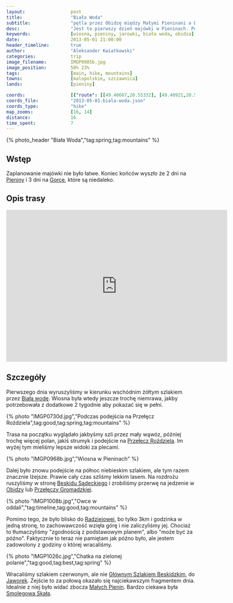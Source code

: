 ```yaml
---
layout:                 post
title:                  "Biała Woda"
subtitle:               "pętla przez Obidzę między Małymi Pieninani a Beskidem Sądeckim "
desc:                   "Jest to pierwszy dzień majówki w Pieninach. Postanowiliśmy przejść się w kierunku Beskidu Sądeckiego aby się rozprostować i zobaczyć co jest ciekawego. Najpiękniejsze widoki pojawiły się podczas schodzenia gdy słońce zaczęło powoli zachodzić."
keywords:               [wiosna, pieniny, jarowki, biała woda, obidza]
date:                   2013-05-01 21:00:00
header_timeline:        true
author:                 "Aleksander Kwiatkowski"
categories:             trip
image_filename:         IMGP0985b.jpg
image_position:         50% 23%
tags:                   [main, hike, mountains]
towns:                  [malopolskie, szczawnica]
lands:                  [pieniny]

coords:                 [{"route": [[49.40667,20.55332], [49.40921,20.56224], [49.40320,20.57018], [49.39681,20.58765], [49.39452,20.60027], [49.40276,20.61228], [49.42049,20.61645], [49.41878,20.62241], [49.42827,20.60301], [49.42674,20.59529], [49.40588,20.58864], [49.40605,20.57289], [49.40359,20.57224]], "type": "hike"}]
coords_file:            "2013-05-01-biala-woda.json"
coords_type:            "hike"
map_zooms:              [16, 14]
distance:               16
time_spent:             7
---
```


[wiki-rozdziela]:       https://pl.wikipedia.org/wiki/Prze%C5%82%C4%99cz_Rozdziela
[wiki-gromadza]:        https://pl.wikipedia.org/wiki/Gromadzka_Prze%C5%82%C4%99cz
[wiki-pieniny]:         https://pl.wikipedia.org/wiki/Pieniny
[wiki-male-pieniny]:    https://pl.wikipedia.org/wiki/Ma%C5%82e_Pieniny
[wiki-biala-woda]:      https://pl.wikipedia.org/wiki/Rezerwat_przyrody_Bia%C5%82a_Woda
[wiki-smolegowa]:       https://pl.wikipedia.org/wiki/Smolegowa_Ska%C5%82a
[wiki-radziejowa]:      https://pl.wikipedia.org/wiki/Radziejowa
[wiki-gsb]:             https://pl.wikipedia.org/wiki/G%C5%82%C3%B3wny_Szlak_Beskidzki
[wiki-jaworki]:         https://pl.wikipedia.org/wiki/Jaworki
[wiki-beskid-sadecki]:  https://pl.wikipedia.org/wiki/Beskid_S%C4%85decki
[wiki-obidza]:          https://pl.wikipedia.org/wiki/Obidza_(Piwniczna-Zdr%C3%B3j)
[wiki-gorce]:           https://pl.wikipedia.org/wiki/Gorce

{% photo_header "Biała Woda","tag:spring,tag:mountains" %}

Wstęp
-----

Zaplanowanie majówki nie było łatwe. Koniec końców wyszło że 2 dni na [Pieniny][wiki-pieniny] i 3 dni na [Gorce][wiki-gorce],
które są niedaleko.

Opis trasy
----------

<iframe height='405' width='590' frameborder='0' allowtransparency='true' scrolling='no' src='https://www.strava.com/activities/333330532/embed/12daa171f09ead7fb1b4e5d11409b724c3bfe78e'></iframe>

Szczegóły
---------

Pierwszego dnia wyruszyliśmy w kierunku wschódnim żółtym szlakiem przez [Białą wodę][wiki-biala-woda]. Wiosna była
wtedy jeszcze trochę niemrawa, jakby potrzebowała z dodatkowe 2 tygodnie aby pokazać się w pełni.

{% photo "IMGP0730d.jpg","Podczas podejścia na Przełęcz Roździela",tag:good,tag:spring,tag:mountains" %}

Trasa na początku
wyglądało jakbyśmy szli przez mały wąwóz, później trochę więcej polan, jakiś strumyk i podejście
na [Przełęcz Roździela][wiki-rozdziela]. Im wyżej tym mieliśmy lepsze widoki za plecami.

{% photo "IMGP0968b.jpg","Wiosna w Pieninach" %}

Dalej było znowu podejście na północ niebieskim szlakiem, ale tym razem znacznie lżejsze. Prawie cały czas
szliśmy lekkim lasem. Na rozdrożu ruszyliśmy w stronę [Beskidu Sądeckiego][wiki-beskid-sadecki] i zrobiliśmy przerwę na jedzenie w
[Obidzy][wiki-obidza] lub [Przełęczy Gromadzkiej][wiki-gromadza].

{% photo "IMGP1008b.jpg","Owce w oddali","tag:timeline,tag:good,tag:mountains" %}

Pomimo tego, że było blisko do [Radziejowej][wiki-radziejowa], bo tylko 3km i godzinka w jedną stronę,
to zachowawczość wzięła górę i nie zaliczyliśmy jej.
Chociaż to tłumaczyliśmy "zgodnością z podstawowym planem", albo "może
być za późno". Faktycznie to teraz nie pamiętam jak późno było, ale jestem zadowolony z godziny
o której wracaliśmy.

{% photo "IMGP1026c.jpg","Chatka na zielonej polanie","tag:good,tag:best,tag:spring" %}

Wracaliśmy szlakiem czerwonym, ale nie [Głównym Szlakiem Beskidzkim][wiki-gsb], do [Jaworek][wiki-jaworki].
Zejście to za połową okazało się najciekawszym fragmentem dnia. Idealnie z niej było widać zbocza
[Małych Pienin][wiki-male-pieniny]. Bardzo ciekawa była [Smolegowa Skała][wiki-smolegowa].
